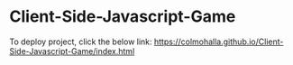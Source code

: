 # Client-Side-Javascript-Game


To deploy project, click the below link:
https://colmohalla.github.io/Client-Side-Javascript-Game/index.html
